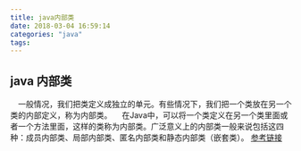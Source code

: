 ```yaml
---
title: java内部类
date: 2018-03-04 16:59:14
categories: "java" 
tags:
---
```

## java 内部类
　一般情况，我们把类定义成独立的单元。有些情况下，我们把一个类放在另一个类的内部定义，称为内部类。
　在Java中，可以将一个类定义在另一个类里面或者一个方法里面，这样的类称为内部类。广泛意义上的内部类一般来说包括这四种：成员内部类、局部内部类、匿名内部类和静态内部类（嵌套类）。
[参考链接](http://www.cnblogs.com/Qian123/p/5192186.html)